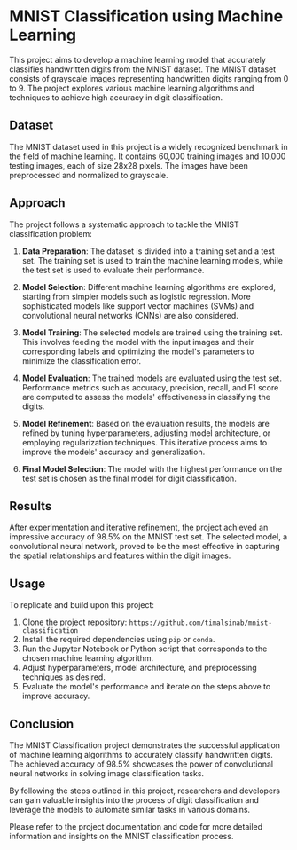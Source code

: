 # MNIST Classification using Machine Learning



This project aims to develop a machine learning model that accurately classifies handwritten digits from the MNIST dataset. The MNIST dataset consists of grayscale images representing handwritten digits ranging from 0 to 9. The project explores various machine learning algorithms and techniques to achieve high accuracy in digit classification.

## Dataset
The MNIST dataset used in this project is a widely recognized benchmark in the field of machine learning. It contains 60,000 training images and 10,000 testing images, each of size 28x28 pixels. The images have been preprocessed and normalized to grayscale.

## Approach
The project follows a systematic approach to tackle the MNIST classification problem:

1. **Data Preparation**: The dataset is divided into a training set and a test set. The training set is used to train the machine learning models, while the test set is used to evaluate their performance.

2. **Model Selection**: Different machine learning algorithms are explored, starting from simpler models such as logistic regression. More sophisticated models like support vector machines (SVMs) and convolutional neural networks (CNNs) are also considered.

3. **Model Training**: The selected models are trained using the training set. This involves feeding the model with the input images and their corresponding labels and optimizing the model's parameters to minimize the classification error.

4. **Model Evaluation**: The trained models are evaluated using the test set. Performance metrics such as accuracy, precision, recall, and F1 score are computed to assess the models' effectiveness in classifying the digits.

5. **Model Refinement**: Based on the evaluation results, the models are refined by tuning hyperparameters, adjusting model architecture, or employing regularization techniques. This iterative process aims to improve the models' accuracy and generalization.

6. **Final Model Selection**: The model with the highest performance on the test set is chosen as the final model for digit classification.

## Results
After experimentation and iterative refinement, the project achieved an impressive accuracy of 98.5% on the MNIST test set. The selected model, a convolutional neural network, proved to be the most effective in capturing the spatial relationships and features within the digit images.

## Usage
To replicate and build upon this project:

1. Clone the project repository: `https://github.com/timalsinab/mnist-classification`
2. Install the required dependencies using `pip` or `conda`.
3. Run the Jupyter Notebook or Python script that corresponds to the chosen machine learning algorithm.
4. Adjust hyperparameters, model architecture, and preprocessing techniques as desired.
5. Evaluate the model's performance and iterate on the steps above to improve accuracy.

## Conclusion
The MNIST Classification project demonstrates the successful application of machine learning algorithms to accurately classify handwritten digits. The achieved accuracy of 98.5% showcases the power of convolutional neural networks in solving image classification tasks.

By following the steps outlined in this project, researchers and developers can gain valuable insights into the process of digit classification and leverage the models to automate similar tasks in various domains.

Please refer to the project documentation and code for more detailed information and insights on the MNIST classification process.
